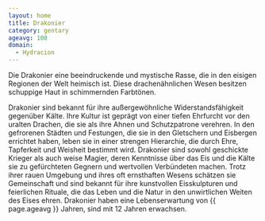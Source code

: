```yaml
---
layout: home
title: Drakonier
category: gentary
ageavg: 100
domain:
  - Hydracion
---
```


Die Drakonier eine beeindruckende und mystische Rasse, die in den eisigen Regionen der Welt heimisch ist. Diese
drachenähnlichen Wesen besitzen schuppige Haut in schimmernden Farbtönen.

Drakonier sind bekannt für ihre außergewöhnliche Widerstandsfähigkeit gegenüber Kälte. Ihre Kultur ist geprägt von einer
tiefen Ehrfurcht vor den uralten Drachen, die sie als ihre Ahnen und Schutzpatrone verehren. In den gefrorenen Städten
und Festungen, die sie in den Gletschern und Eisbergen errichtet haben, leben sie in einer strengen Hierarchie, die
durch Ehre, Tapferkeit und Weisheit bestimmt wird. Drakonier sind sowohl geschickte Krieger als auch weise Magier, deren
Kenntnisse über das Eis und die Kälte sie zu gefürchteten Gegnern und wertvollen Verbündeten machen. Trotz ihrer rauen
Umgebung und ihres oft ernsthaften Wesens schätzen sie Gemeinschaft und sind bekannt für ihre kunstvollen Eisskulpturen
und feierlichen Rituale, die das Leben und die Natur in den unwirtlichen Weiten des Eises ehren. Drakonier haben eine
Lebenserwartung von {{ page.ageavg }} Jahren, sind mit 12 Jahren erwachsen.